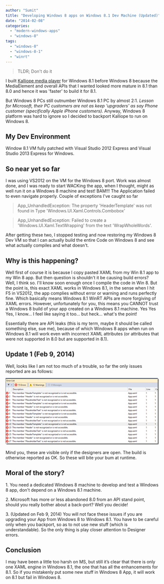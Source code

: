 ```yaml
---
author: "Sumit"
title: "Developing Windows 8 apps on Windows 8.1 Dev Machine (Updated)"
date: "2014-02-08"
categories: 
  - "modern-windows-apps"
  - "windows-8"
tags: 
  - "windows-8"
  - "windows-8-1"
  - "winrt"
---
```


> TLDR; Don't do it

I built [Kalliope media player](http://www.kalliopemedia.com "Kalliope Media Player") for Windows 8.1 before Windows 8 because the MediaElement and overall APIs that I wanted looked more mature in 8.1 than 8.0 and hence it was 'faster' to build it for 8.1.

But Windows 8 PCs still outnumber Windows 8.1 PC by almost 2:1. _Lesson for Microsoft, their PC customers are not as keep 'upgraders' as say Phone customer (specifically Apple iPhone customers)._ Anyway, Windows 8 platform was hard to ignore so I decided to backport Kalliope to run on Windows 8.

## My Dev Environment

Window 8.1 VM fully patched with Visual Studio 2012 Express and Visual Studio 2013 Express for Windows.

## So near yet so far

I was using VS2012 on the VM for the Windows 8 port. Work was almost done, and I was ready to start WACKing the app, when I thought, might as well run it on a Windows 8 machine and test! BAM!!! The Application failed to even navigate properly. Couple of exceptions I've caught so far

> App\_UnhandledException: The property 'HeaderTemplate' was not found in Type 'Windows.UI.Xaml.Controls.Combobox'

> App\_UnhandledException: Failed to create a 'Windows.UI.Xaml.TextWrapping' from the text 'WrapWholeWords'.

After getting these two, I stopped testing and now restoring my Windows 8 Dev VM so that I can actually build the entire Code on Windows 8 and see what actually compiles and what doesn't.

## Why is this happening?

Well first of course it is because I copy pasted XAML from my Win 8.1 app to my Win 8 app. But then question is shouldn't it be causing build errors? Well, I think so. I'll know soon enough once I compile the code in Win 8. But the point is, this exact XAML works in Windows 8.1, in the sense when I hit F5 in VS2012, the app complies without error or warning and runs perfectly fine. Which basically means Windows 8.1 WinRT APIs are more forgiving of XAML errors. However, unfortunately for you, this means you CANNOT trust a Windows 8 build of your app created on a Windows 8.1 machine. Yes Yes Yes, I know... I feel like saying it too... but heck... what's the point!

Essentially there are API leaks (this is my term, maybe it should be called something else, sue me), because of which Windows 8 apps when run on Windows 8.1 will work even with incorrect XAML attributes (or attributes that were not supported in 8.0 but are supported in 8.1).

## Update 1 (Feb 9, 2014)

Well, looks like I am not too much of a trouble, so far the only issues reported are as follows:

[![image](images/image_thumb.png "image")](/images/blog/2014/02/images/blog/image.png)

Mind you, these are visible only if the designers are open. The build is otherwise reported as OK. So these will bite your bum at runtime.

## Moral of the story?

1\. You need a dedicated Windows 8 machine to develop and test a Windows 8 app, don't depend on a Windows 8.1 machine.

2\. Microsoft has more or less abandoned 8.0 from an API stand point, should you really bother about a back-port? Well you decide!

3\. (Updated on Feb 9, 2014) You will not face these issues if you are upgrading your App from Windows 8 to Windows 8.1. You have to be careful only when you backport, so as to not use new stuff (which is understandable). So the only thing is play closer attention to Designer errors.

## Conclusion

I may have been a little too harsh on MS, but still it’s clear that there is only one XAML engine in Windows 8.1, the one that has all the enhancements for 8.1. So if you mistakenly put some new stuff in Windows 8 App, it will work on 8.1 but fail in Windows 8.
